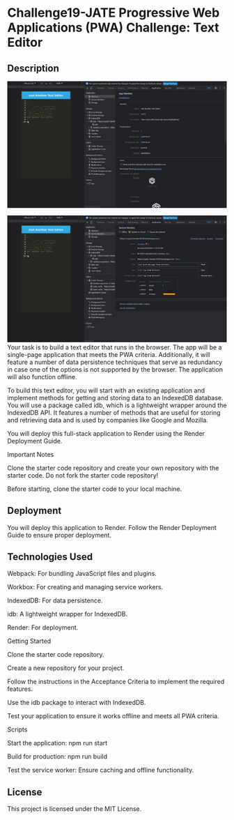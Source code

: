 # Challenge19-JATE Progressive Web Applications (PWA) Challenge: Text Editor

## Description

![](image.png)


![](image-1.png)
Your task is to build a text editor that runs in the browser. The app will be a single-page application that meets the PWA criteria. Additionally, it will feature a number of data persistence techniques that serve as redundancy in case one of the options is not supported by the browser. The application will also function offline.

To build this text editor, you will start with an existing application and implement methods for getting and storing data to an IndexedDB database. You will use a package called idb, which is a lightweight wrapper around the IndexedDB API. It features a number of methods that are useful for storing and retrieving data and is used by companies like Google and Mozilla.

You will deploy this full-stack application to Render using the Render Deployment Guide.

Important Notes

Clone the starter code repository and create your own repository with the starter code. Do not fork the starter code repository!

Before starting, clone the starter code to your local machine.



## Deployment

You will deploy this application to Render. Follow the Render Deployment Guide to ensure proper deployment.

## Technologies Used

Webpack: For bundling JavaScript files and plugins.

Workbox: For creating and managing service workers.

IndexedDB: For data persistence.

idb: A lightweight wrapper for IndexedDB.

Render: For deployment.

Getting Started

Clone the starter code repository.

Create a new repository for your project.

Follow the instructions in the Acceptance Criteria to implement the required features.

Use the idb package to interact with IndexedDB.

Test your application to ensure it works offline and meets all PWA criteria.

Scripts

Start the application: npm run start

Build for production: npm run build

Test the service worker: Ensure caching and offline functionality.

## License

This project is licensed under the MIT License.

